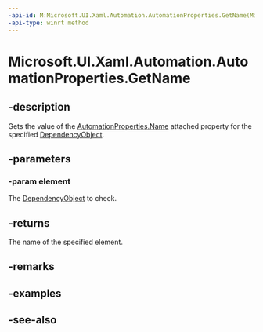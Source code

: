 ```yaml
---
-api-id: M:Microsoft.UI.Xaml.Automation.AutomationProperties.GetName(Microsoft.UI.Xaml.DependencyObject)
-api-type: winrt method
---
```


<!-- Method syntax
public string GetName(Windows.UI.Xaml.DependencyObject element)
-->

# Microsoft.UI.Xaml.Automation.AutomationProperties.GetName

## -description
Gets the value of the [AutomationProperties.Name](/uwp/api/microsoft.ui.xaml.automation.automationproperties#xaml-attached-properties) attached property for the specified [DependencyObject](../microsoft.ui.xaml/dependencyobject.md).

## -parameters
### -param element
The [DependencyObject](../microsoft.ui.xaml/dependencyobject.md) to check.

## -returns
The name of the specified element.

## -remarks

## -examples

## -see-also
